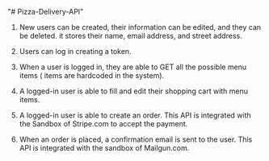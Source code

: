 "# Pizza-Delivery-API" 

1. New users can be created, their information can be edited, and they can be deleted. it stores their name, email address, and street address.

2. Users can log in creating a token.

3. When a user is logged in, they are able to GET all the possible menu items ( items are hardcoded in the system). 

4. A logged-in user is able to fill and edit their shopping cart with menu items.

5. A logged-in user is able to create an order. This API is integrated with the Sandbox of Stripe.com to accept the payment. 

6. When an order is placed, a confirmation email is sent to the user. This API is integrated with the sandbox of Mailgun.com.  
